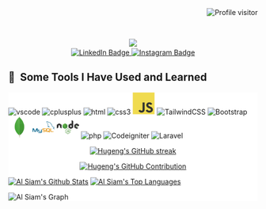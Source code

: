 <a href="https://komarev.com/ghpvc/?username=hugengseto">
  <img align="right" src="https://komarev.com/ghpvc/?username=hugengseto&label=Visitors&color=0e75b6&style=flat" alt="Profile visitor" />
</a>

<br><br>
<div id="header" align="center">
  <img src="https://media.giphy.com/media/QDjpIL6oNCVZ4qzGs7/giphy.gif" width="100"/>

  <div id="badges">
    <a href="https://www.linkedin.com/in/hugengseto/">
      <img src="https://img.shields.io/badge/LinkedIn-blue?style=for-the-badge&logo=linkedin&logoColor=white" alt="LinkedIn Badge"/>
    </a>
    <a href="https://www.instagram.com/hugengseto/">
      <img src="https://img.shields.io/badge/Instagram-%23E4405F.svg?&style=for-the-badge&logo=instagram&logoColor=white" alt="Instagram Badge"/>
    </a>
  </div>
</div>

<h2> 🚀 &nbsp;Some Tools I Have Used and Learned</h2>
<p align="left">
<div style="background-color:white;" >
<img src="https://cdn.jsdelivr.net/gh/devicons/devicon/icons/vscode/vscode-original.svg" alt="vscode" width="45" height="45"/>
<img src="https://cdn.jsdelivr.net/gh/devicons/devicon/icons/cplusplus/cplusplus-original.svg" alt="cplusplus" width="45" height="45"/>
<!-- <img src="https://raw.githubusercontent.com/devicons/devicon/master/icons/react/react-original-wordmark.svg" alt="react" width="45" height="45" />
<img src="https://cdn.jsdelivr.net/gh/devicons/devicon/icons/vuejs/vuejs-original-wordmark.svg" alt="VueJS" width="45" height="45"/> -->
<img src="https://cdn.jsdelivr.net/gh/devicons/devicon/icons/html5/html5-original.svg" alt="html" width="45" height="45"/>
<img src="https://upload.wikimedia.org/wikipedia/commons/thumb/d/d5/CSS3_logo_and_wordmark.svg/363px-CSS3_logo_and_wordmark.svg.png" alt="css3" width="40" height="55" />
<img src="https://raw.githubusercontent.com/devicons/devicon/master/icons/javascript/javascript-original.svg" alt="javascript" width="45" height="45" />
<img src="https://upload.wikimedia.org/wikipedia/commons/thumb/d/d5/Tailwind_CSS_Logo.svg/512px-Tailwind_CSS_Logo.svg.png" alt="TailwindCSS" width="45" height="35"/>
<img src="https://upload.wikimedia.org/wikipedia/commons/b/b2/Bootstrap_logo.svg" alt="Bootstrap" width="45" height="40"/>
<img src="https://raw.githubusercontent.com/devicons/devicon/master/icons/mongodb/mongodb-original.svg" alt="mongodb" width="45" height="45" />
<img src="https://raw.githubusercontent.com/devicons/devicon/master/icons/mysql/mysql-original-wordmark.svg" alt="mysql" width="45" height="45" />
<img src="https://raw.githubusercontent.com/devicons/devicon/master/icons/nodejs/nodejs-original-wordmark.svg" alt="nodejs" width="45" height="45" />
<img src="https://cdn.jsdelivr.net/gh/devicons/devicon/icons/php/php-original.svg" alt="php" width="45" height="45"/>
<img src="https://cdn.worldvectorlogo.com/logos/codeigniter.svg" alt="Codeigniter" width="45" height="45"/>
<img src="https://upload.wikimedia.org/wikipedia/commons/9/9a/Laravel.svg" alt="Laravel" width="45" height="45"/>
</p>

<p align="center">
  <a href="https://github.com/hugengseto">
    <img src="https://github-readme-streak-stats.herokuapp.com/?user=hugengseto&theme=radical&border=7F3FBF&background=0D1117" alt="Hugeng's GitHub streak"/>
  </a>
</p>

<p align="center">
  <a href="https://github.com/hugengseto">
    <img src="https://github-profile-summary-cards.vercel.app/api/cards/profile-details?username=hugengseto&theme=radical" alt="Hugeng's GitHub Contribution"/>
  </a>
</p>

<a> 
    <a href="https://github.com/hugengseto"><img alt="Al Siam's Github Stats" src="https://denvercoder1-github-readme-stats.vercel.app/api?username=hugengseto&show_icons=true&count_private=true&theme=react&border_color=7F3FBF&bg_color=0D1117&title_color=F85D7F&icon_color=F8D866" height="192px" width="49.5%"/></a>
  <a href="https://github.com/hugengseto"><img alt="Al Siam's Top Languages" src="https://denvercoder1-github-readme-stats.vercel.app/api/top-langs/?username=hugengseto&langs_count=8&layout=compact&theme=react&border_color=7F3FBF&bg_color=0D1117&title_color=F85D7F&icon_color=F8D866" height="192px" width="49.5%"/></a>
  <br/>

![Al Siam's Graph](https://github-readme-activity-graph.vercel.app/graph?username=hugengseto&custom_title=Hugeng's%20GitHub%20Activity%20Graph&bg_color=0D1117&color=7F3FBF&line=7F3FBF&point=7F3FBF&area_color=FFFFFF&title_color=FFFFFF&area=true)

<!--
**hugengseto/hugengseto** is a ✨ _special_ ✨ repository because its `README.md` (this file) appears on your GitHub profile.

Here are some ideas to get you started:

- 🔭 I’m currently working on ...
- 🌱 I’m currently learning ...
- 👯 I’m looking to collaborate on ...
- 🤔 I’m looking for help with ...
- 💬 Ask me about ...
- 📫 How to reach me: ...
- 😄 Pronouns: ...
- ⚡ Fun fact: ...
-->
